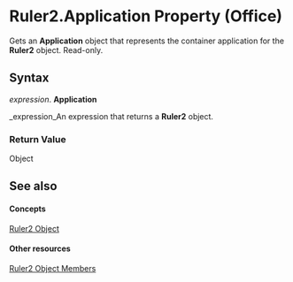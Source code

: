 
# Ruler2.Application Property (Office)

Gets an  **Application** object that represents the container application for the **Ruler2** object. Read-only.


## Syntax

 _expression_. **Application**

 _expression_An expression that returns a  **Ruler2** object.


### Return Value

Object


## See also


#### Concepts


 [Ruler2 Object](a1632624-cdae-08db-4b5d-78311dbb224a.md)
#### Other resources


 [Ruler2 Object Members](f9cc2d59-b8be-a23b-1b74-6a9552358cf5.md)

